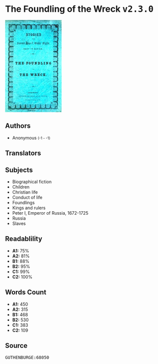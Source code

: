 # The Foundling of the Wreck <kbd>v2.3.0</kbd>

![](./cover.medium.jpg "")

## Authors


 - Anonymous <small>(-1 - -1)</small>

## Translators



## Subjects


 - Biographical fiction
 - Children
 - Christian life
 - Conduct of life
 - Foundlings
 - Kings and rulers
 - Peter I, Emperor of Russia, 1672-1725
 - Russia
 - Slaves

## Readablility


 - **A1:** 75%
 - **A2:** 81%
 - **B1:** 88%
 - **B2:** 95%
 - **C1:** 99%
 - **C2:** 100%

## Words Count


 - **A1:** 450
 - **A2:** 315
 - **B1:** 468
 - **B2:** 530
 - **C1:** 383
 - **C2:** 109

## Source


<kbd>GUTHENBURGE:68050</kbd>
